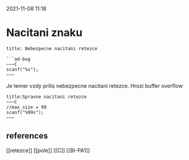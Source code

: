 2021-11-08 11:18

# Nacitani znaku
```ad-info
title: Nebezpecne nacitani retezce

```ad-bug
~~~C
scanf("%s");
~~~
```


Je temer vzdy prilis nebezpecne nacitani retezce.
Hrozi buffer overflow
```ad-success
title:Spravne nacitani retezce
~~~C
//max_size = 99
scanf("%99s");
~~~

```

## references
[[retezce]]
[[pole]]
[[C]]
[[BI-PA1]]